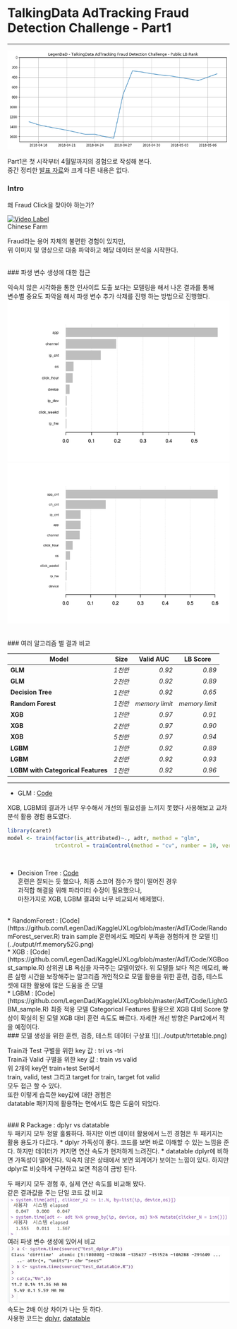 # TalkingData AdTracking Fraud Detection Challenge - Part1  

---

![](../output/scoregraph.png)

Part1은 첫 시작부터 4월말까지의 경험으로 작성해 본다.   
중간 정리한 [발표 자료](https://github.com/LegenDad/KaggleUXLog/blob/master/AdT/Note/UX%20About%20AdTracking.pdf)와 크게 다른 내용은 없다.  

### Intro  
왜 Fraud Click을 찾아야 하는가?   

[![Video Label](https://i.kinja-img.com/gawker-media/image/upload/s--ZL-sFioc--/c_fit,f_auto,fl_progressive,q_80,w_636/wnus15o6tm4ekewlelgn.jpg)](https://i.kinja-img.com/gawker-media/image/upload/imuqp7dbsu41o3socgwi.mp4)  
Chinese Farm  

Fraud라는 용어 자체의 불편한 경험이 있지만,  
위 이미지 및 영상으로 대충 파악하고 해당 데이터 분석을 시작한다.  




<br>
### 파생 변수 생성에 대한 접근  

익숙치 않은 시각화을 통한 인사이트 도출 보다는 모델링을 해서 나온 결과를 통해  
변수별 중요도 파악을 해서 파생 변수 추가 삭제를 진행 하는 방법으로 진행했다.  
![](../output/001.png) ![](../output/002.png)









<br>  
### 여러 알고리즘 별 결과 비교  

|  <center>Model</center> |  <center>Size</center> |  <center>Valid AUC</center> | <center>LB Score </center> |
|:--------|:--------:|--------:|-------:|
|**GLM** | *1천만* |*0.92* | *0.89*|
|**GLM** | *2천만* |*0.92* | *0.89*|
|**Decision Tree** | *1천만* |*0.92* | *0.65*|
|**Random Forest** | *1천만* |*memory limit* | *memory limit*|
|**XGB** | *1천만* |*0.97* | *0.91*|
|**XGB** | *2천만* |*0.97* | *0.90*|
|**XGB** | *5천만* |*0.97* | *0.94*|
|**LGBM** | *1천만* |*0.92* | *0.89*|
|**LGBM** | *2천만* |*0.92* | *0.93*|
|**LGBM with  Categorical Features** | *1천만* |*0.92* | *0.96*|  

---

* GLM : [Code](https://github.com/LegenDad/KaggleUXLog/blob/master/AdT/Code/Glm_Tree_Sample.R)  

XGB, LGBM의 결과가 너무 우수해서 개선의 필요성을 느끼지 못했다
사용해보고 교차 분석 활용 경험 용도였다.  

```r
library(caret)
model <- train(factor(is_attributed)~., adtr, method = "glm",
               trControl = trainControl(method = "cv", number = 10, verboseIter = TRUE))
```


   <br>

* Decision Tree : [Code](https://github.com/LegenDad/KaggleUXLog/blob/master/AdT/Code/Glm_Tree_Sample.R)  
훈련은 잘되는 듯 했으나, 최종 스코어 점수가 많이 떨어진 경우  
과적합 해결을 위해 파라미터 수정이 필요했으나,   
마찬가지로 XGB, LGBM 결과와 너무 비교되서 배제했다.  
<br>
* RandomForest : [Code](https://github.com/LegenDad/KaggleUXLog/blob/master/AdT/Code/RandomForest_server.R)  
train sample  훈련에서도 메모리 부족을 경험하게 한 모델  
![](../output/rf.memory52G.png)  
<br>
* XGB : [Code](https://github.com/LegenDad/KaggleUXLog/blob/master/AdT/Code/XGBoost_sample.R)  
상위권 LB 욕심을 자극주는 모델이었다.  
위 모델들 보다 적은 메모리, 빠른 실행 시간을 보장해주는 알고리즘  
개인적으로 모델 활용을 위한 훈련, 검증, 테스트 셋에 대한 활용에 많은 도움을 준 모델  
<br>
* LGBM : [Code](https://github.com/LegenDad/KaggleUXLog/blob/master/AdT/Code/LightGBM_sample.R)  
최종 적용 모델  
Categorical Features 활용으로 XGB 대비 Score 향상이 확실히 된 모델  
XGB 대비 훈련 속도도 빠르다.  
자세한 개선 방향은 Part2에서 적을 예정이다.  

<br>
### 모델 생성을 위한 훈련, 검증, 테스트 데이터 구상표   
![](../output/trtetable.png)  

Train과 Test 구별을 위한 key 값 : tri vs -tri  
Train과 Valid 구별을 위한 key 값 : train vs valid  
위 2개의 key면  train+test Set에서  
train, valid, test 그리고
target for train, target fot valid   
모두 접근 할 수 있다.   
또한 이렇게 습득한 key값에 대한 경험은  
datatable 패키지에 활용하는 면에서도 많은 도움이 되었다.  

<br>
### R Package : dplyr vs datatable  <br>
두 패키지 모두 정말 훌륭하다.  
하지만 이번 데이터 활용에서 느낀 경험은 두 패키지는 활용 용도가 다르다.
* dplyr
가독성이 좋다. 코드를 보면 바로 이해할 수 있는 느낌을 준다.  
하지만 데이터가 커지면 연산 속도가 현저하게 느려진다.  
* datatable  
dplyr에 비하면 가독성이 떨어진다.  
익숙치 않은 상태에서 보면 외계어가 보이는 느낌이 있다.  
하지만 dplyr로 비슷하게 구현하고 보면 적응이 금방 된다.  

두 패키지 모두 경험 후, 실제 연산 속도를 비교해 봤다.  
같은 결과값을 주는 단일 코드 값 비교  
![](../output/dplyr.vs.datatable.png)  
여러 파생 변수 생성에 있어서 비교  
![](../output/dplyr.vs.datatable.2.JPG)  
속도는 2배 이상 차이가 나는 듯 하다.  
사용한 코드는 [dplyr](https://github.com/LegenDad/KaggleUXLog/blob/master/AdT/Code/test_dplyr.R), [datatable](https://github.com/LegenDad/KaggleUXLog/blob/master/AdT/Code/test_datatable.R)
